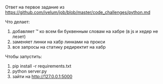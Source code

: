 Ответ на первое задание из https://github.com/ivelum/job/blob/master/code_challenges/python.md


Что делает:
1. добавляет ™ ко всем 6и буквенным словам на хабре (в js и хедер не лезет)
2. заменяет линки на хабр линками на прокси
3. все запросы на статику редиректит на хабр

Чтобы запустить:
1. pip install -r requirements.txt
2. python server.py
3. зайти на http://127.0.0.1:5000
